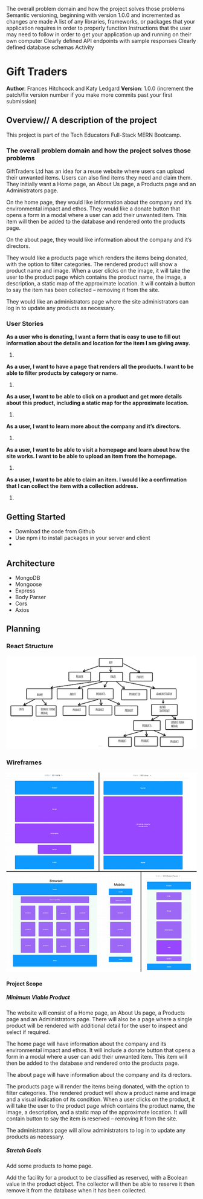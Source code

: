 The overall problem domain and how the project solves those problems
Semantic versioning, beginning with version 1.0.0 and incremented as changes are made
A list of any libraries, frameworks, or packages that your application requires in order to properly function
Instructions that the user may need to follow in order to get your application up and running on their own computer
Clearly defined API endpoints with sample responses
Clearly defined database schemas
Activity

# Gift Traders

**Author**: Frances Hitchcock and Katy Ledgard
**Version**: 1.0.0 (increment the patch/fix version number if you make more commits past your first submission)

## Overview// A description of the project

This project is part of the Tech Educators Full-Stack MERN Bootcamp.

### The overall problem domain and how the project solves those problems

GiftTraders Ltd has an idea for a reuse website where users can upload their unwanted items. Users can also find items they need and claim them. They initially want a Home page, an About Us page, a Products page and an Administrators page.

On the home page, they would like information about the company and it’s environmental impact and ethos. They would like a donate button that opens a form in a modal where a user can add their unwanted item. This item will then be added to the database and rendered onto the products page.

On the about page, they would like information about the company and it’s directors.

They would like a products page which renders the items being donated, with the option to filter categories. The rendered product will show a product name and image. When a user clicks on the image, it will take the user to the product page which contains the product name, the image, a description, a static map of the approximate location. It will contain a button to say the item has been collected – removing it from the site.

They would like an administrators page where the site administrators can log in to update any products as necessary.

### User Stories

**As a user who is donating, I want a form that is easy to use to fill out information about the details and location for the item I am giving away.**

1.

**As a user, I want to have a page that renders all the products. I want to be able to filter products by category or name.**

1.

**As a user, I want to be able to click on a product and get more details about this product, including a static map for the approximate location.**

1.

**As a user, I want to learn more about the company and it’s directors.**

1.

**As a user, I want to be able to visit a homepage and learn about how the site works. I want to be able to upload an item from the homepage.**

1.

**As a user, I want to be able to claim an item. I would like a confirmation that I can collect the item with a collection address.**

1.

## Getting Started

<!-- What are the steps that a user must take in order to build this app on their own machine and get it running? -->
<!-- Instructions that the user may need to follow in order to get your application up and running on their own computer -->

- Download the code from Github
- Use npm i to install packages in your server and client
-

## Architecture

<!-- Provide a detailed description of the application design. What technologies (languages, libraries, etc) you're using, and any other relevant design information. -->
<!-- A list of any libraries, frameworks, or packages that your application requires in order to properly function -->

- MongoDB
- Mongoose
- Express
- Body Parser
- Cors
- Axios

<!--
Clearly defined API endpoints with sample responses

Clearly defined database schemas

Activity -->

## Planning

### React Structure

![The Structure of our React App](<./assets/gift_traders___react_components%20(1).jpg>)

### Wireframes

![Low-fidelity wireframes for ouor pages](./assets/Wireframes.jpg)

#### Project Scope

##### Minimum Viable Product

The website will consist of a Home page, an About Us page, a Products page and an Administrators page. There will also be a page where a single product will be rendered with additional detail for the user to inspect and select if required.

The home page will have information about the company and its environmental impact and ethos. It will include a donate button that opens a form in a modal where a user can add their unwanted item. This item will then be added to the database and rendered onto the products page.

The about page will have information about the company and its directors.

The products page will render the items being donated, with the option to filter categories. The rendered product will show a product name and image and a visual indication of its condition. When a user clicks on the product, it will take the user to the product page which contains the product name, the image, a description, and a static map of the approximate location. It will contain button to say the item is reserved – removing it from the site.

The administrators page will allow administrators to log in to update any products as necessary.

##### Stretch Goals

Add some products to home page.

Add the facility for a product to be classified as reserved, with a Boolean value in the product object. The collector will then be able to reserve it then remove it from the database when it has been collected.
